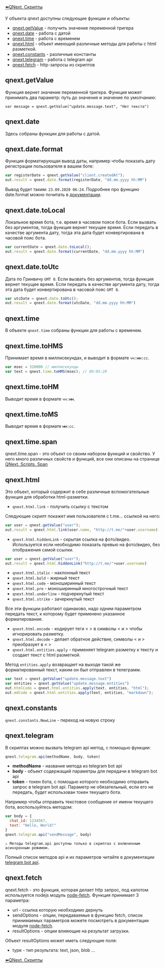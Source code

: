
[⬅️QNext. Скрипты](/docs-test/_export/script)



У объекта qnext доступны следующие функции и объекты:
* [qnext.getValue](#qnext-getvalue) - получить значение переменной тригера
* [qnext.date](#qnext-date) - работа с датой
* [qnext.time](#qnext-time) - работа с временем
* [qnext.html](#qnext-html) - объект имеющий различные методы для работы с html разметкой.
* [qnext.constants](#qnext-constants) - различные константы
* [qnext.telegram](#qnext-telegram) - работа с telegram api
* [qnext.fetch](#qnext-fetch) - http-запросы из скриптов
## qnext.getValue

Функция вернет значение переменной тригера. Функция может принимать два параметр: путь до значения и значение по умолчанию:

`var message = qnext.getValue("update.message.text", "Нет текста")`
## qnext.date

Здесь собраны функции для работы с датой.
## qnext.date.format

Функция форматирующая вывод даты, например чтобы показать дату регистрации пользователя в вашем боте:
```js 
var registerDate = qnext.getValue("client.createdAt");
out.result = qnext.date.format(registerDate, "dd.mm.yyyy hh:MM")
```

Вывод будет таким: `23.09.2020 06:24`. Подробнее про функцию date.format можно почитать в [документации](https://www.npmjs.com/package/dateformat).
## qnext.date.toLocal

Локальное время бота, т.е. время в часовом поясе бота. Если вызвать без аргументов, тогда функция вернет текущее время. Если передать в качестве аргумента дату, тогда эта дата будет конвертирована в часовой пояс бота.
```js 
var currentDate = qnext.date.toLocal();
out.result = qnext.date.format(currentDate, "dd.mm.yyyy hh:MM")
```
## qnext.date.toUtc

Дата по Гринвичу `GMT 0`. Если вызвать без аргументов, тогда функция вернет текущее время. Если передать в качестве аргумента дату, тогда эта дата будет конвертирована в часовой пояс `GMT 0`.
```js 
var utcDate = qnext.date.toUtc();
out.result = qnext.date.format(utcDate, "dd.mm.yyyy hh:MM")
```
## qnext.time

В объекте `qnext.time` собраны функции для работы с временем.
## qnext.time.toHMS

Принимает время в миллисекундах, и выводит в формате `чч:мм:сс`.
```js 
var msec = 320000 // миллисекунды
var text = qnext.time.toHMS(msec); // 00:05:20
```
## qnext.time.toHM

Выводит время в формате `чч:мм`.
## qnext.time.toMS

Выводит время в формате `мм:сс`.
## qnext.time.span

qnext.time.span - это объект со своим набором функций и свойство. У него много различных свойств и функций, все они описаны на странице [QNext. Scripts. Span](/docs-test/_export/script/span)
## qnext.html

Это объект, который содержит в себе различные вспомогательные функция для обработки html-разметки.
* `qnext.html.link` - получить ссылку с текстом

Следующие скрипт покажет имя пользователя с t.me... ссылкой на него:
```js 
var user = qnext.getValue("user");
out.result = qnext.html.link(user.name, "http://t.me/"+user.username)
```
* `qnext.html.hiddenLink` - скрытая ссылка на фото/видео. Используется если необходимо показать превью на фото/видео, без отображения самой ссылки.
```js 
var user = qnext.getValue("user");
out.result = qnext.html.hiddenLink("http://t.me/"+user.username)
```
* `qnext.html.italic` - наклонный текст
* `qnext.html.bold` - жирный текст
* `qnext.html.code` - моноширинный текст
* `qnext.html.pre` - моноширинный многострочный текст
* `qnext.html.underline` - подчеркнутый текст
* `qnext.html.strike` - зачеркнутый текст

Все эти функции работают одинаково, надо одним параметром передать текст, к которому будет применено указанное форматирование. 
* `qnext.html.encode` - кодирует теги < > в символы &lt; и &gt; чтобы игнорировать разметку.
* `qnext.html.decode` - делает обратное действие, символы &lt; и &gt; преобразует в < >
* `qnext.html.entities.apply` - применяет telegram разметку к тексту и создает текст с html разметкой.

Метод `entities.apply` возвращает на выходе такой же форматированный текст, каким он был отправлен в телеграмм. 
```js 
var text = qnext.getValue("update.message.text")
var entities = qnext.getValue("update.message.entities")
out.htmlCode = qnext.html.entities.apply(text, entities, "html");
out.mdCode = qnext.html.entities.apply(text, entities, "markdown");
```


## qnext.constants

`qnext.constants.NewLine` - переход на новую строку


## qnext.telegram

В скриптах можно вызвать telegram api метод, с помощью функции:
```js 
qnext.telegram.api(methodName, body, token)
```
* **methodName** - название метода из telegram bot api
* **body** - объект содержащий параметры для передачи в telegram bot api
* **token** - токен бота, с помощью которого необходимо отправить запрос в telegram bot api. Параметр не обязательный, если его не передать, будет использован токен текущего бота.

Например чтобы отправить текстовое сообщение от имени текущего бота, воспользуйтесь методом:
```js 
var body = {
  chat_id: 1234567,
  text: "Hello, World!"
}
qnext.telegram.api("sendMessage", body)
```
```plain
⚠️ Методы telegram.api доступны только в скриптах с включенным асинхронным режимом.
```

Полный список методов api и их параметров читайте в документации [telegram bot api](https://core.telegram.org/bots/api).


## qnext.fetch

qnext.fetch - это функция, которая делает http запрос, под капотом используется nodejs модуль [node-fetch](https://www.npmjs.com/package/node-fetch). Функция принимает 3 параметра:
* url - ссылка которую необходимо дернуть
* sendOptions - опции, передаваемые в функцию fetch, список принимаемых параметров можете посмотреть в документации модуля [node-fetch](https://www.npmjs.com/package/node-fetch).
* resultOptions - опции влияющие на результат загрузки.

Объект resultOptions может иметь следующие поля:
* type - тип результата: text, json, blob ...





[⬅️QNext. Скрипты](/docs-test/_export/script)
  
